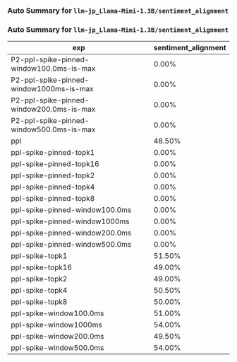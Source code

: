 ### Auto Summary for `llm-jp_Llama-Mimi-1.3B/sentiment_alignment`

### Auto Summary for `llm-jp_Llama-Mimi-1.3B/sentiment_alignment`

<!-- AUTO-GEN: SPLIT TABLE -->
| exp | sentiment_alignment |
| --- | --- |
| P2-ppl-spike-pinned-window100.0ms-is-max | 0.00% |
| P2-ppl-spike-pinned-window1000ms-is-max | 0.00% |
| P2-ppl-spike-pinned-window200.0ms-is-max | 0.00% |
| P2-ppl-spike-pinned-window500.0ms-is-max | 0.00% |
| ppl | 48.50% |
| ppl-spike-pinned-topk1 | 0.00% |
| ppl-spike-pinned-topk16 | 0.00% |
| ppl-spike-pinned-topk2 | 0.00% |
| ppl-spike-pinned-topk4 | 0.00% |
| ppl-spike-pinned-topk8 | 0.00% |
| ppl-spike-pinned-window100.0ms | 0.00% |
| ppl-spike-pinned-window1000ms | 0.00% |
| ppl-spike-pinned-window200.0ms | 0.00% |
| ppl-spike-pinned-window500.0ms | 0.00% |
| ppl-spike-topk1 | 51.50% |
| ppl-spike-topk16 | 49.00% |
| ppl-spike-topk2 | 49.00% |
| ppl-spike-topk4 | 50.50% |
| ppl-spike-topk8 | 50.00% |
| ppl-spike-window100.0ms | 51.00% |
| ppl-spike-window1000ms | 54.00% |
| ppl-spike-window200.0ms | 49.50% |
| ppl-spike-window500.0ms | 54.00% |
<!-- AUTO-GEN: SPLIT TABLE -->
